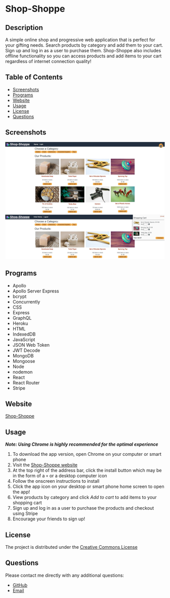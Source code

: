 # Shop-Shoppe

## Description
A simple online shop and progressive web application that is perfect for your gifting needs.  Search products by category and add them to your cart.  Sign up and log in as a user to purchase them. Shop-Shoppe also includes offline functionality so you can access products and add items to your cart regardless of internet connection quality!

## **Table of Contents**
* [Screenshots](#screenshots)
* [Programs](#programs)
* [Website](#website)
* [Usage](#usage)
* [License](#license)
* [Questions](#questions)

## **Screenshots**
![Shop-Shoppe homepage screenshot sample](./client/src/assets/screenshots/shop-shoppe-homepage-view.jpg)
![Shop-Shoppe shopping cart view screenshot sample](./client/src/assets/screenshots/shop-shoppe-shopping-cart-view.jpg)

## **Programs**
* Apollo
* Apollo Server Express
* bcrypt
* Concurrently
* CSS
* Express
* GraphQL
* Heroku
* HTML
* IndexedDB
* JavaScript
* JSON Web Token
* JWT Decode
* MongoDB
* Mongoose
* Node
* nodemon
* React
* React Router
* Stripe

## **Website**
<a href="https://safe-cove-31802.herokuapp.com/" target="_blank">Shop-Shoppe</a>

## **Usage**
***Note: Using Chrome is highly recommended for the optimal experience***
1. To download the app version, open Chrome on your computer or smart phone
2. Visit the [Shop-Shoppe website](https://safe-cove-31802.herokuapp.com/)
3. At the top right of the address bar, click the install button which may be in the form of a `+` or a desktop computer icon
4. Follow the onscreen instructions to install
5. Click the app icon on your desktop or smart phone home screen to open the app!
6. View products by category and click *Add to cart* to add items to your shopping cart 
7. Sign up and log in as a user to purchase the products and checkout using Stripe
8. Encourage your friends to sign up!

## **License**
The project is distributed under the [Creative Commons License](https://creativecommons.org/publicdomain/zero/1.0/)

## **Questions**
Please contact me directly with any additional questions:
* [GitHub](https://github.com/ChristopherLawn)
* [Email](mailto:christopher.d.lawn@gmail.com)